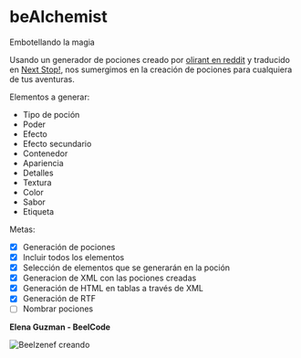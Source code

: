 # beAlchemist
Embotellando la magia

Usando un generador de pociones creado por [olirant en reddit](https://www.reddit.com/r/DnDBehindTheScreen/comments/4btnkc/random_potions_table/) y traducido en [Next Stop!](https://putifruta.wordpress.com/2016/05/01/creando-pociones/), nos sumergimos en la creación de pociones para cualquiera de tus aventuras.

Elementos a generar:

* Tipo de poción
* Poder
* Efecto
* Efecto secundario
* Contenedor
* Apariencia
* Detalles
* Textura
* Color
* Sabor
* Etiqueta

Metas:

- [x] Generación de pociones
- [x] Incluir todos los elementos
- [x] Selección de elementos que se generarán en la poción
- [x] Generacion de XML con las pociones creadas 
- [x] Generación de HTML en tablas a través de XML
- [x] Generación de RTF
- [ ] Nombrar pociones

**Elena Guzman - BeelCode**

![Beelzenef creando](https://geekstorming.files.wordpress.com/2015/05/creando.png)
